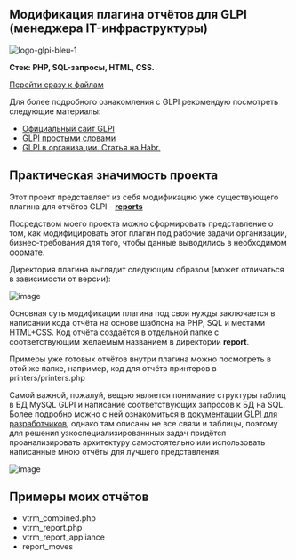 ## Модификация плагина отчётов для GLPI (менеджера IT-инфраструктуры)

![logo-glpi-bleu-1](https://github.com/boumer7/glpi-inventory-plugin/assets/33152397/4b97ef85-ce5f-4e26-8a5d-f13f8165d499)

**Стек: PHP, SQL-запросы, HTML, CSS.**

[Перейти сразу к файлам](#примеры-моих-отчётов)

Для более подробного ознакомления с GLPI рекомендую посмотреть следующие материалы:
* [Официальный сайт GLPI](https://glpi-project.org/)
* [GLPI простыми словами](https://www.dmosk.ru/terminus.php?object=glpi)
* [GLPI в организации. Статья на Habr.](https://habr.com/ru/articles/312522/)

## Практическая значимость проекта
Этот проект представляет из себя модификацию уже существующего плагина для отчётов GLPI - [**reports**](https://github.com/yllen/reports)

Посредством моего проекта можно сформировать представление о том, как модифицировать этот плагин под рабочие задачи организации, бизнес-требования для того, чтобы данные выводились в необходимом формате.

Директория плагина выглядит следующим образом (может отличаться в зависимости от версии):

![image](https://github.com/boumer7/glpi-inventory-plugin/assets/33152397/eff6e911-edbb-48a2-aa63-54e255a65df4)


Основная суть модификации плагина под свои нужды заключается в написании кода отчёта на основе шаблона на PHP, SQL и местами HTML+CSS.
Код отчёта создаётся в отдельной папке с соответствующим желаемым названием в директории **report**.

Примеры уже готовых отчётов внутри плагина можно посмотреть в этой же папке, например, код для отчёта принтеров в printers/printers.php

Самой важной, пожалуй, вещью является понимание структуры таблиц в БД MySQL GLPI и написание соответствующих запросов к БД на SQL.
Более подробно можно с ней ознакомиться в [документации GLPI для разработчиков](https://glpi-developer-documentation.readthedocs.io/en/master/devapi/database/dbmodel.html), однако там описаны не все связи и таблицы, поэтому для решения узкоспециализированнных задач придётся проанализировать архитектуру самостоятельно или использовать написанные мною отчёты для лучшего представления.

![image](https://glpi-developer-documentation.readthedocs.io/en/master/_images/db_model_computer.png)

<a id="examples"></a>
## Примеры моих отчётов
* vtrm_combined.php
* vtrm_report.php
* vtrm_report_appliance
* report_moves
